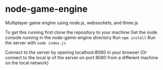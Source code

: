 # node-game-engine
Multiplayer game engine using node.js, websockets, and three.js

To get this running first clone the repository to your machine
Get the node console running in the node-game-engine directory
Run `npm install`
Run the server with `node index.js`

Connect to the server by opening localhost:8080 in your browser
(Or connect to the local ip of the server on port 8080 from a different machine on the local network)

